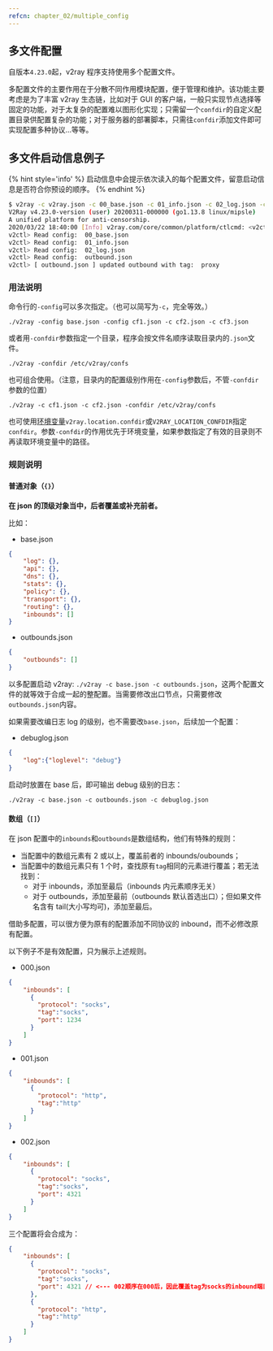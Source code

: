 ```yaml
---
refcn: chapter_02/multiple_config
---
```


## 多文件配置

自版本`4.23.0`起，v2ray 程序支持使用多个配置文件。

多配置文件的主要作用在于分散不同作用模块配置，便于管理和维护。该功能主要考虑是为了丰富 v2ray 生态链，比如对于 GUI 的客户端，一般只实现节点选择等固定的功能，对于太复杂的配置难以图形化实现；只需留一个`confdir`的自定义配置目录供配置复杂的功能；对于服务器的部署脚本，只需往`confdir`添加文件即可实现配置多种协议...等等。

## 多文件启动信息例子

{% hint style='info' %}
启动信息中会提示依次读入的每个配置文件，留意启动信息是否符合你预设的顺序。
{% endhint %}

```bash
$ v2ray -c v2ray.json -c 00_base.json -c 01_info.json -c 02_log.json -c outbound.json
V2Ray v4.23.0-version (user) 20200311-000000 (go1.13.8 linux/mipsle)
A unified platform for anti-censorship.
2020/03/22 18:40:00 [Info] v2ray.com/core/common/platform/ctlcmd: <v2ctl message>
v2ctl> Read config:  00_base.json
v2ctl> Read config:  01_info.json
v2ctl> Read config:  02_log.json
v2ctl> Read config:  outbound.json
v2ctl> [ outbound.json ] updated outbound with tag:  proxy
```

### 用法说明

命令行的`-config`可以多次指定。（也可以简写为`-c`，完全等效。）

```plain
./v2ray -config base.json -config cf1.json -c cf2.json -c cf3.json
```

或者用`-confdir`参数指定一个目录，程序会按文件名顺序读取目录内的`.json`文件。

```plain
./v2ray -confdir /etc/v2ray/confs
```

也可组合使用。（注意，目录内的配置级别作用在`-config`参数后，不管`-confdir`参数的位置）

```plain
./v2ray -c cf1.json -c cf2.json -confdir /etc/v2ray/confs 
```

也可使用[环境变量](env.md#confdir)`v2ray.location.confdir`或`V2RAY_LOCATION_CONFDIR`指定`confdir`。参数`-confdir`的作用优先于环境变量，如果参数指定了有效的目录则不再读取环境变量中的路径。

### 规则说明

#### 普通对象（`{}`）

**在 json 的顶级对象当中，后者覆盖或补充前者。**

比如：

* base.json
```json
{
    "log": {},
    "api": {},
    "dns": {},
    "stats": {},
    "policy": {},
    "transport": {},
    "routing": {},
    "inbounds": []
}
```

* outbounds.json
```json
{
    "outbounds": []
}
```

以多配置启动 v2ray: `./v2ray -c base.json -c outbounds.json`，这两个配置文件的就等效于合成一起的整配置。当需要修改出口节点，只需要修改`outbounds.json`内容。

如果需要改编日志 log 的级别，也不需要改`base.json`，后续加一个配置：

* debuglog.json
```json
{
    "log":{"loglevel": "debug"}
}
```

启动时放置在 base 后，即可输出 debug 级别的日志：

`./v2ray -c base.json -c outbounds.json -c debuglog.json`


#### 数组（`[]`）

在 json 配置中的`inbounds`和`outbounds`是数组结构，他们有特殊的规则：

* 当配置中的数组元素有 2 或以上，覆盖前者的 inbounds/oubounds；
* 当配置中的数组元素只有 1 个时，查找原有`tag`相同的元素进行覆盖；若无法找到：
  - 对于 inbounds，添加至最后（inbounds 内元素顺序无关）
  - 对于 outbounds，添加至最前（outbounds 默认首选出口）；但如果文件名含有 tail(大小写均可)，添加至最后。

借助多配置，可以很方便为原有的配置添加不同协议的 inbound，而不必修改原有配置。

以下例子不是有效配置，只为展示上述规则。

* 000.json
```json
{
    "inbounds": [
      {
        "protocol": "socks",
        "tag":"socks",
        "port": 1234
      }
    ]
}
```

* 001.json
```json
{
    "inbounds": [
      {
        "protocol": "http",
        "tag":"http"
      }
    ]
}
```

* 002.json
```json
{
    "inbounds": [
      {
        "protocol": "socks",
        "tag":"socks",
        "port": 4321
      }
    ]
}
```

三个配置将会合成为：

```json
{
    "inbounds": [
      {
        "protocol": "socks",
        "tag":"socks",
        "port": 4321 // <--- 002顺序在000后，因此覆盖tag为socks的inbound端口为4321
      },
      {
        "protocol": "http",
        "tag":"http"
      }
    ]
}
```